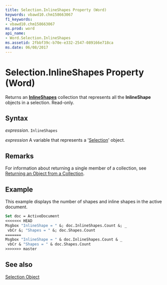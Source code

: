 ```yaml
---
title: Selection.InlineShapes Property (Word)
keywords: vbawd10.chm158663067
f1_keywords:
- vbawd10.chm158663067
ms.prod: word
api_name:
- Word.Selection.InlineShapes
ms.assetid: 2fbbf39c-b70e-e332-2547-089166e718ca
ms.date: 06/08/2017
---
```



# Selection.InlineShapes Property (Word)

Returns an  **[InlineShapes](Word.inlineshapes.md)** collection that represents all the **InlineShape** objects in a selection. Read-only.


## Syntax

 _expression_. `InlineShapes`

 _expression_ A variable that represents a '[Selection](Word.Selection.md)' object.


## Remarks

For information about returning a single member of a collection, see [Returning an Object from a Collection](../word/Concepts/Miscellaneous/returning-an-object-from-a-collection-word.md).


## Example

This example displays the number of shapes and inline shapes in the active document.


```vb
Set doc = ActiveDocument 
<<<<<<< HEAD
Msgbox "InlineShape = " &; doc.InlineShapes.Count &; _ 
 vbCr &; "Shapes = " &; doc.Shapes.Count
=======
Msgbox "InlineShape = " & doc.InlineShapes.Count & _ 
 vbCr & "Shapes = " & doc.Shapes.Count
>>>>>>> master
```


## See also


[Selection Object](Word.Selection.md)

